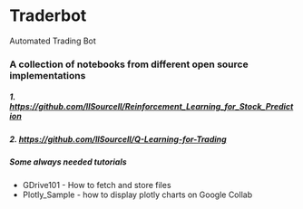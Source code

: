 # Traderbot
Automated Trading Bot

### A collection of notebooks from different open source implementations
#####  1.  https://github.com/llSourcell/Reinforcement_Learning_for_Stock_Prediction
#####  2.  https://github.com/llSourcell/Q-Learning-for-Trading
#####  Some always needed tutorials
- GDrive101 - How to fetch and store files
- Plotly_Sample - how to display plotly charts on Google Collab
